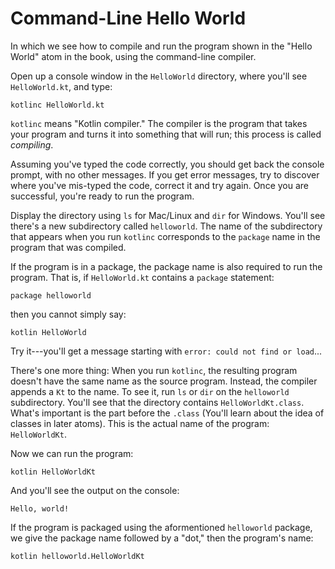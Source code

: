 Command-Line Hello World
========================

In which we see how to compile and run the program shown in the "Hello World"
atom in the book, using the command-line compiler.

Open up a console window in the `HelloWorld` directory, where you'll see
`HelloWorld.kt`, and type:

```
kotlinc HelloWorld.kt
```

`kotlinc` means "Kotlin compiler." The compiler is the program that takes
your program and turns it into something that will run; this process is
called *compiling*.

Assuming you've typed the code correctly, you should get back the console
prompt, with no other messages. If you get error messages, try to discover
where you've mis-typed the code, correct it and try again. Once you are
successful, you're ready to run the program.

Display the directory using `ls` for Mac/Linux and `dir` for Windows. You'll
see there's a new subdirectory called `helloworld`. The name of the
subdirectory that appears when you run `kotlinc` corresponds to the `package`
name in the program that was compiled.

If the program is in a package, the package name is also required to run the
program. That is, if `HelloWorld.kt` contains a `package` statement:

```
package helloworld
```

then you cannot simply say:

```
kotlin HelloWorld
```

Try it---you'll get a message starting with `error: could not find or load`...

There's one more thing: When you run `kotlinc`, the resulting program doesn't
have the same name as the source program. Instead, the compiler appends a `Kt`
to the name. To see it, run `ls` or `dir` on the `helloworld` subdirectory.
You'll see that the directory contains `HelloWorldKt.class`. What's important is
the part before the `.class` (You'll learn about the idea of classes in later
atoms). This is the actual name of the program: `HelloWorldKt`.

Now we can run the program:

```
kotlin HelloWorldKt
```

And you'll see the output on the console:

```
Hello, world!
```

If the program is packaged using the aformentioned `helloworld` package, we
give the package name followed by a "dot," then the program's name:

```
kotlin helloworld.HelloWorldKt
```
